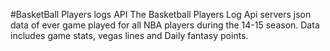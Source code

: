 #BasketBall Players logs API 
The Basketball Players Log Api servers json data of ever game played for all NBA players during the 14-15 season. Data includes game stats, vegas lines and Daily fantasy points.

